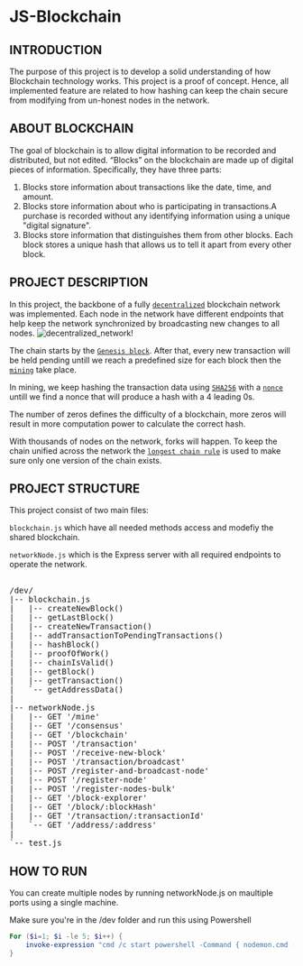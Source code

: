 # JS-Blockchain

## INTRODUCTION
The purpose of this project is to develop a solid understanding of how Blockchain technology works.
This project is a proof of concept. Hence, all implemented feature are related to how hashing can keep the chain secure from modifying from un-honest nodes in the network.

## ABOUT BLOCKCHAIN
The goal of blockchain is to allow digital information to be recorded and distributed, but not edited.
“Blocks” on the blockchain are made up of digital pieces of information. Specifically, they have three parts:
1. Blocks store information about transactions like the date, time, and amount.
2. Blocks store information about who is participating in transactions.A purchase is recorded without any identifying information using a unique "digital signature".
3. Blocks store information that distinguishes them from other blocks. Each block stores a unique hash that allows us to tell it apart from every other block. 

## PROJECT DESCRIPTION
In this project, the backbone of a fully [`decentralized`](https://www.solarwindsmsp.com/blog/centralized-vs-decentralized-network) blockchain network was implemented.
Each node in the network have different endpoints that help keep the network synchronized by broadcasting new changes to all nodes.
![decentralized_network!](https://bestgpuformining.com/wp-content/uploads/2018/10/vrr.jpg)

The chain starts by the [`Genesis block`](https://en.bitcoin.it/wiki/Genesis_block). After that, every new transaction will be held pending untill we reach a predefined size for each block then the [`mining`](https://www.investopedia.com/terms/b/bitcoin-mining.asp) take place.

In mining, we keep hashing the transaction data using [`SHA256`](https://www.movable-type.co.uk/scripts/sha256.html) with a [`nonce`](https://www.investopedia.com/terms/n/nonce.asp) untill we find a nonce that will produce a hash with a 4 leading 0s.

The number of zeros defines the difficulty of a blockchain, more zeros will result in more computation power to calculate the correct hash.

With thousands of nodes on the network, forks will happen. 
To keep the chain unified across the network the [`longest chain rule`](https://www.mangoresearch.co/blockchain-forks-explained/) is used to make sure only one version of the chain exists.

## PROJECT STRUCTURE
This project consist of two main files:

`blockchain.js` which have all needed methods access and modefiy the shared blockchain.

`networkNode.js` which is the Express server with all required endpoints to operate the network.
<pre> 
/dev/
|-- blockchain.js
|   |-- createNewBlock()
|   |-- getLastBlock()
|   |-- createNewTransaction()
|   |-- addTransactionToPendingTransactions()
|   |-- hashBlock()
|   |-- proofOfWork()
|   |-- chainIsValid()
|   |-- getBlock()
|   |-- getTransaction()
|   `-- getAddressData()
|
|-- networkNode.js
|   |-- GET '/mine'
|   |-- GET '/consensus'
|   |-- GET '/blockchain'
|   |-- POST '/transaction'
|   |-- POST '/receive-new-block'
|   |-- POST '/transaction/broadcast'
|   |-- POST /register-and-broadcast-node'
|   |-- POST '/register-node'
|   |-- POST '/register-nodes-bulk'
|   |-- GET '/block-explorer'
|   |-- GET '/block/:blockHash'
|   |-- GET '/transaction/:transactionId'
|   `-- GET '/address/:address'
|
`-- test.js
</pre> 


## HOW TO RUN
You can create multiple nodes by running networkNode.js on maultiple ports using a single machine.

Make sure you're in the /dev folder and run this using Powershell
```Powershell
For ($i=1; $i -le 5; $i++) {
    invoke-expression "cmd /c start powershell -Command { nodemon.cmd --watch dev -e js networkNode.js 909$($i) http://localhost:909$($i)}"
}
```
